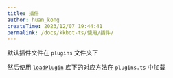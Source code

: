 ```yaml
---
title: 插件
author: huan_kong
createTime: 2023/12/07 19:44:41
permalink: /docs/kkbot-ts/使用/插件/
---
```


默认插件文件在 `plugins` 文件夹下

然后使用 [`loadPlugin`](../支持库/loadPlugin.md) 库下的对应方法在 `plugins.ts` 中加载
